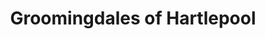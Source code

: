 ---
title: "Groomingdales of Hartlepool"
url: /hartlepool/groomingdales-of-hartlepool/
shop: pet grooming
---